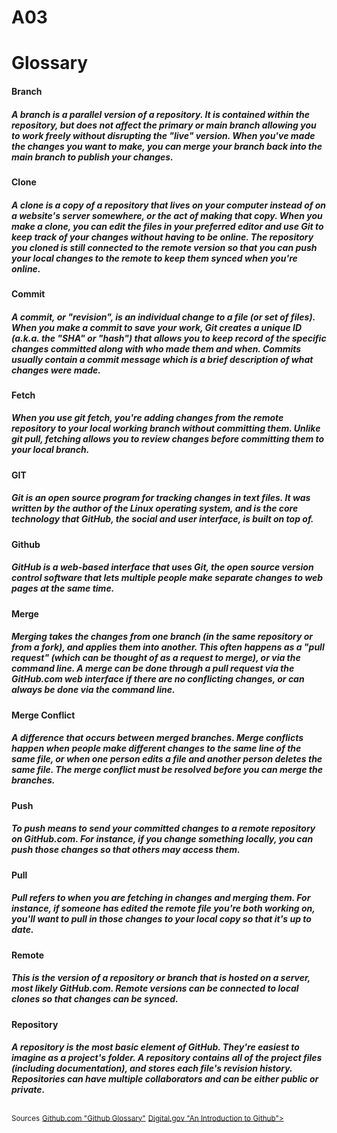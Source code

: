 # A03

<h1>Glossary</h1>

<h4><strong>Branch</strong></h4>

  <h5>A branch is a parallel version of a repository. It is contained within the repository, but does not affect the primary or main branch allowing you to work freely without     disrupting the "live" version. When you've made the changes you want to make, you can merge your branch back into the main branch to publish your changes.</h4>

<h4><strong>Clone</strong></h4>

  <h5>A clone is a copy of a repository that lives on your computer instead of on a website's server somewhere, or the act of making that copy. When you make a clone, you can     edit the files in your preferred editor and use Git to keep track of your changes without having to be online. The repository you cloned is still connected to the remote         version so that you can push your local changes to the remote to keep them synced when you're online.</h5>

<h4><strong>Commit</strong></h4>

  <h5>A commit, or "revision", is an individual change to a file (or set of files). When you make a commit to save your work, Git creates a unique ID (a.k.a. the "SHA" or         "hash") that allows you to keep record of the specific changes committed along with who made them and when. Commits usually contain a commit message which is a brief             description of what changes were made.</h5>

<h4><strong>Fetch</strong></h4>

  <h5>When you use git fetch, you're adding changes from the remote repository to your local working branch without committing them. Unlike git pull, fetching allows you to       review changes before committing them to your local branch.</h5>

<h4><strong>GIT</strong></h4>

  <h5>Git is an open source program for tracking changes in text files. It was written by the author of the Linux operating system, and is the core technology that GitHub, the 
  social and user interface, is built on top of.</h5>

<h4><strong>Github</strong></h4>

  <h5>GitHub is a web-based interface that uses Git, the open source version control software that lets multiple people make separate changes to web pages at the same time.</h5>

<h4><strong>Merge</strong></h4>

  <h5>Merging takes the changes from one branch (in the same repository or from a fork), and applies them into another. This often happens as a "pull request" (which can be       thought of as a request to merge), or via the command line. A merge can be done through a pull request via the GitHub.com web interface if there are no conflicting changes, or   can always be done via the command line.</h5>

<h4><strong>Merge Conflict</strong></h4>

  <h5>A difference that occurs between merged branches. Merge conflicts happen when people make different changes to the same line of the same file, or when one person edits a     file and another person deletes the same file. The merge conflict must be resolved before you can merge the branches.</h5>

<h4><strong>Push</strong></h4>

  <h5>To push means to send your committed changes to a remote repository on GitHub.com. For instance, if you change something locally, you can push those changes so that others   may access them.</h5>

<h4><strong>Pull</strong></h4>

  <h5>Pull refers to when you are fetching in changes and merging them. For instance, if someone has edited the remote file you're both working on, you'll want to pull in those   changes to your local copy so that it's up to date.</h5>

<h4><strong>Remote</strong></h4>

  <h5>This is the version of a repository or branch that is hosted on a server, most likely GitHub.com. Remote versions can be connected to local clones so that changes can be     synced.</h5>

<h4><strong>Repository</strong></h4>

  <h5>A repository is the most basic element of GitHub. They're easiest to imagine as a project's folder. A repository contains all of the project files (including                 documentation), and stores each file's revision history. Repositories can have multiple collaborators and can be either public or private.</h5>

<sub>Sources</sub>
<sub><a href=https://docs.github.com/en/get-started/quickstart/github-glossary>Github.com "Github Glossary"</a></sub>
<sub><a href=https://digital.gov/resources/an-introduction-github>Digital.gov "An Introduction to Github"></a></sub>
